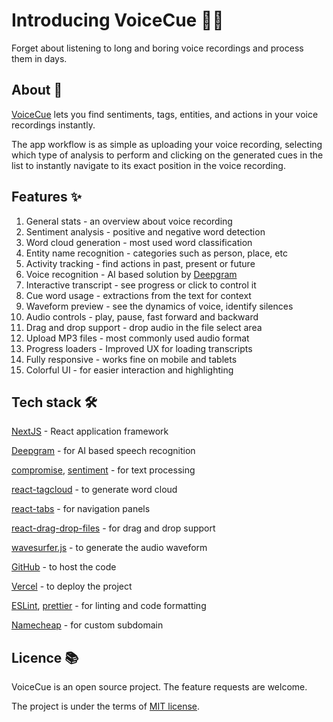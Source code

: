# Introducing VoiceCue 📢📍

Forget about listening to long and boring voice recordings and process them in days.

## About 👀

[VoiceCue](https://cue.madza.dev) lets you find sentiments, tags, entities, and actions in your voice recordings instantly.

The app workflow is as simple as uploading your voice recording, selecting which type of analysis to perform and clicking on the generated cues in the list to instantly navigate to its exact position in the voice recording.

## Features ✨

1. General stats - an overview about voice recording
2. Sentiment analysis - positive and negative word detection
3. Word cloud generation - most used word classification
4. Entity name recognition - categories such as person, place, etc
5. Activity tracking - find actions in past, present or future
6. Voice recognition - AI based solution by [Deepgram](https://deepgram.com)
7. Interactive transcript - see progress or click to control it
8. Cue word usage - extractions from the text for context
9. Waveform preview - see the dynamics of voice, identify silences
10. Audio controls - play, pause, fast forward and backward
11. Drag and drop support - drop audio in the file select area
12. Upload MP3 files - most commonly used audio format
13. Progress loaders - Improved UX for loading transcripts
14. Fully responsive - works fine on mobile and tablets
15. Colorful UI - for easier interaction and highlighting

## Tech stack 🛠️

[NextJS](https://nextjs.org) - React application framework

[Deepgram](https://deepgram.com) - for AI based speech recognition

[compromise](https://www.npmjs.com/package/compromise), [sentiment](https://www.npmjs.com/package/sentiment) - for text processing

[react-tagcloud](https://www.npmjs.com/package/react-tagcloud) - to generate word cloud

[react-tabs](https://www.npmjs.com/package/react-tabs) - for navigation panels

[react-drag-drop-files](https://www.npmjs.com/package/react-drag-drop-files) - for drag and drop support

[wavesurfer.js](https://www.npmjs.com/package/wavesurfer.js) - to generate the audio waveform

[GitHub](https://github.com) - to host the code

[Vercel](https://vercel.com) - to deploy the project

[ESLint](https://eslint.org/), [prettier](https://prettier.io/) - for linting and code formatting

[Namecheap](https://namecheap.com) - for custom subdomain

## Licence 📚

VoiceCue is an open source project. The feature requests are welcome.

The project is under the terms of [MIT license](https://choosealicense.com/licenses/mit/).
